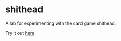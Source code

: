# shithead
A lab for experimenting with the card game shithead.

Try it out <a href="brentcroft.com/shithead">here</a>